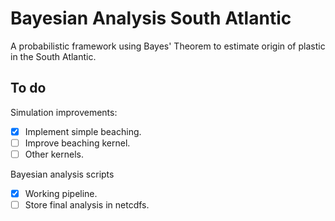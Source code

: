 # Bayesian Analysis South Atlantic

A probabilistic framework using Bayes' Theorem to estimate origin of plastic in the South Atlantic.

## To do
Simulation improvements:
- [x] Implement simple beaching.
- [ ] Improve beaching kernel.
- [ ] Other kernels.

Bayesian analysis scripts
- [x] Working pipeline.
- [ ] Store final analysis in netcdfs.
